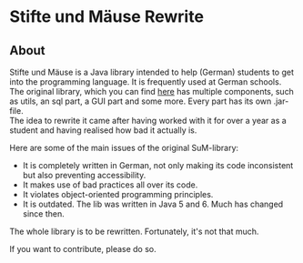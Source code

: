 # Stifte und Mäuse Rewrite

## About
Stifte und Mäuse is a Java library intended to help (German) students to get 
into the programming language. It is frequently used at German schools.
The original library, which you can find [here](http://www.mg-werl.de/sum/SuMWin.zip) 
has multiple components, such as utils, an sql part, a GUI part
and some more. Every part has its own .jar-file.
<br>The idea to rewrite it came after having worked with it for over a year as a student
and having realised how bad it actually is. 
<p>Here are some of the main issues of the original SuM-library:

- It is completely written in German, not only making its code inconsistent but also preventing accessibility.
- It makes use of bad practices all over its code.
- It violates object-oriented programming principles.
- It is outdated. The lib was written in Java 5 and 6. Much has changed since then.

The whole library is to be rewritten. Fortunately, it's not that much.

If you want to contribute, please do so.